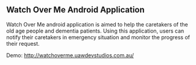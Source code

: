 ## Watch Over Me Android Application
Watch Over Me android application is aimed to help the caretakers of the old age people and dementia patients. Using this application, users can notify their caretakers in emergency situation and monitor the progress of their request.

Demo: http://watchoverme.uawdevstudios.com.au/
